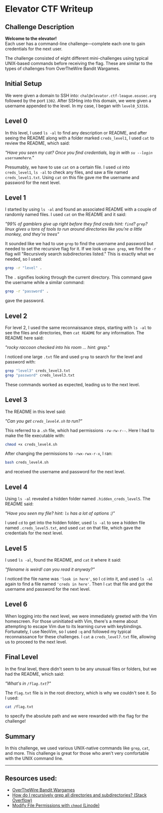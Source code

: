 # Elevator CTF Writeup

## Challenge Description
**Welcome to the elevator!**  
Each user has a command-line challenge—complete each one to gain credentials for the next user.

The challenge consisted of eight different mini-challenges using typical UNIX-based commands before receiving the flag. These are similar to the types of challenges from OverTheWire Bandit Wargames.

## Initial Setup
We were given a domain to SSH into: `chal@elevator.ctf-league.osusec.org` followed by the port `1302`. After SSHing into this domain, we were given a username appended to the level. In my case, I began with `level0_53316`.

## Level 0

In this level, I used `ls -al` to find any description or README, and after seeing the README along with a folder marked `creds_level1`, I used `cat` to review the README, which said:

*"Have you seen my cat? Once you find credentials, log in with `su --login usernamehere`."*

Presumably, we have to use `cat` on a certain file. I used `cd` into `creds_level1`, `ls -al` to check any files, and saw a file named `creds_level1.txt`. Using `cat` on this file gave me the username and password for the next level. 

## Level 1

I started by using `ls -al` and found an associated README with a couple of randomly named files. I used `cat` on the README and it said:

*"99% of gamblers give up right before they find creds
hint: `find`? `grep`? linux gives u tons of tools to run around directories like you're a little monkey, and they're trees"*

It sounded like we had to use `grep` to find the username and password but needed to set the recursive flag for it. If we look up `man grep`, we find the `-r` flag will "Recursively search subdirectories listed." This is exactly what we needed, so I used:

```bash
grep -r "level" .
```

The `.` signifies looking through the current directory. This command gave the username while a similar command:

```bash
grep -r "password" .
```

gave the password.

## Level 2

For level 2, I used the same reconnaissance steps, starting with `ls -al` to see the files and directories, then `cat README` for any information. The README here said:

*"rocky raccoon checked into his room ... 
hint: grep."*

I noticed one large `.txt` file and used `grep` to search for the level and password with:

```bash
grep "level3" creds_level3.txt
grep "password" creds_level3.txt
```

These commands worked as expected, leading us to the next level.

## Level 3

The README in this level said:

*"Can you get `creds_level4.sh` to run?"*

This referred to a `.sh` file, which had permissions `-rw-rw-r--`. Here I had to make the file executable with:

```bash
chmod +x creds_level4.sh
```

After changing the permissions to `-rwx-rwx-r-x`, I ran:

```bash
bash creds_level4.sh
```

and received the username and password for the next level.

## Level 4

Using `ls -al` revealed a hidden folder named `.hidden_creds_level5`. The README said:

*"Have you seen my file? 
hint: `ls` has a lot of options :)"*

I used `cd` to get into the hidden folder, used `ls -al` to see a hidden file named `.creds_level5.txt`, and used `cat` on that file, which gave the credentials for the next level.

## Level 5

I used `ls -al`, found the README, and `cat` it where it said:

*"filename is weird! 
can you read it anyway?"*

I noticed the file name was `'look in here'`, so I `cd` into it, and used `ls -al` again to find a file named `'creds in here'`. Then I `cat` that file and got the username and password for the next level.

## Level 6

When logging into the next level, we were immediately greeted with the Vim homescreen. For those uninitiated with Vim, there's a meme about attempting to escape Vim due to its learning curve with keybindings. Fortunately, I use NeoVim, so I used `:q` and followed my typical reconnaissance for these challenges. I `cat` a `creds_level7.txt` file, allowing us to proceed to the next level.

## Final Level

In the final level, there didn't seem to be any unusual files or folders, but we had the README, which said:

*"What's in `/flag.txt`?"*

The `flag.txt` file is in the root directory, which is why we couldn't see it. So I used:

```bash
cat /flag.txt
```

to specify the absolute path and we were rewarded with the flag for the challenge!

## Summary

In this challenge, we used various UNIX-native commands like `grep`, `cat`, and more. This challenge is great for those who aren't very comfortable with the UNIX command line.

---

## Resources used:
- [OverTheWire Bandit Wargames](https://overthewire.org/wargames/bandit/)
- [How do I recursively grep all directories and subdirectories? (Stack Overflow)](https://stackoverflow.com/questions/1987926/how-do-i-recursively-grep-all-directories-and-subdirectories)
- [Modify File Permissions with `chmod` (Linode)](https://www.linode.com/docs/guides/modify-file-permissions-with-chmod/)
